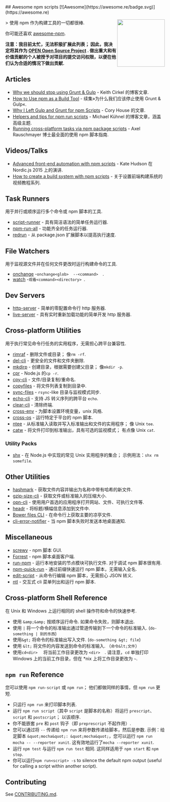 <div class="github-widget" data-repo="RyanZim/awesome-npm-scripts"></div>
<script async src="https://pagead2.googlesyndication.com/pagead/js/adsbygoogle.js"></script><ins class="adsbygoogle" style="display:block" data-ad-client="ca-pub-6890694312814945" data-ad-slot="5473692530" data-ad-format="auto"  data-full-width-responsive="true"></ins><script>(adsbygoogle = window.adsbygoogle || []).push({});</script>
<!--lint ignore awesome-heading-->
## Awesome npm scripts [![Awesome](https://awesome.re/badge.svg)](https://awesome.re)

[<img src="https://raw.githubusercontent.com/RyanZim/awesome-npm-scripts/master/npm-logo.png" align="right" width="150">](https://www.npmjs.com)

&gt; 使用 npm 作为构建工具的一切都很棒.

你可能还喜欢 [awesome-npm](https://github.com/sindresorhus/awesome-npm).

 **注意：我目前太忙，无法积极扩展此列表； 因此，我决定将其作为 [OPEN Open Source Project](http://openopensource.github.io/) . 做出重大和有价值贡献的个人被授予对项目的提交访问权限，以便在他们认为合适的情况下做出贡献.**


<!-- START doctoc generated TOC please keep comment here to allow auto update -->
<!-- DON'T EDIT THIS SECTION, INSTEAD RE-RUN doctoc TO UPDATE -->


<!-- END doctoc generated TOC please keep comment here to allow auto update -->

## Articles

- [Why we should stop using Grunt & Gulp](https://www.keithcirkel.co.uk/why-we-should-stop-using-grunt/) - Keith Cirkel 的博客文章.
- [How to Use npm as a Build Tool](https://www.keithcirkel.co.uk/how-to-use-npm-as-a-build-tool/) - 续集»为什么我们应该停止使用 Grunt &amp; Gulp«.
- [Why I Left Gulp and Grunt for npm Scripts](https://medium.freecodecamp.com/why-i-left-gulp-and-grunt-for-npm-scripts-3d6853dd22b8) - Cory House 的文章.
- [Helpers and tips for npm run scripts](http://michael-kuehnel.de/tooling/2018/03/22/helpers-and-tips-for-npm-run-scripts.html) - Michael Kühnel 的博客文章，涵盖高级主题.
- [Running cross-platform tasks via npm package scripts](https://exploringjs.com/nodejs-shell-scripting/ch_package-scripts.html) - Axel Rauschmayer 博士最全面​​的使用 npm 脚本指南.

## Videos/Talks

- [Advanced front-end automation with npm scripts](https://www.youtube.com/watch?v=0RYETb9YVrk) - Kate Hudson 在 Nordic.js 2015 上的演讲.
- [How to create a build system with npm scripts](http://www.penta-code.com/how-to-create-a-build-system-with-npm-scripts/) - 关于设置前端构建系统的视频教程系列.

## Task Runners

用于并行或顺序运行多个命令或 npm 脚本的工具.

- [script-runner](https://github.com/paulpflug/script-runner) - 具有简洁语法的简单任务运行器.
- [npm-run-all](https://github.com/mysticatea/npm-run-all) - 功能齐全的任务运行器.
- [redrun](https://github.com/coderaiser/redrun) - 从 package.json 扩展脚本以提高执行速度.

## File Watchers

用于监视源文件并在任何文件更改时运行构建命令的工具.

- [onchange](https://github.com/Qard/onchange)  -`onchange<glob>  --<command>  `.
- [watch](https://github.com/mikeal/watch)  -`观看<command><directory> `.

## Dev Servers

- [http-server](https://github.com/indexzero/http-server) - 简单的零配置命令行 http 服务器.
- [live-server](https://github.com/tapio/live-server) - 具有实时重新加载功能的简单开发 http 服务器.

## Cross-platform Utilities

用于执行常见命令行任务的实用程序，无需担心跨平台兼容性.

- [rimraf](https://github.com/isaacs/rimraf)  - 删除文件或目录； 像`rm -rf`.
- [del-cli](https://github.com/sindresorhus/del-cli) - 更安全的文件和文件夹删除.
- [mkdirp](https://github.com/substack/node-mkdirp)  - 创建目录，根据需要创建父目录； 像`mkdir -p`.
- [cpr](https://github.com/davglass/cpr) - Node.js 的`cp -r`.
- [cpy-cli](https://github.com/sindresorhus/cpy-cli) - 文件/目录复制/重命名.
- [copyfiles](https://github.com/calvinmetcalf/copyfiles) - 将文件列表复制到目录中.
- [sync-files](https://github.com/byteclubfr/node-sync-files) - `rsync`-like 目录与监视模式同步.
- [echo-cli](https://github.com/iamakulov/echo-cli) - 支持 JS 转义序列的跨平台 `echo`.
- [clear-cli](https://github.com/sindresorhus/clear-cli) - 清除终端.
- [cross-env](https://github.com/kentcdodds/cross-env) - 为脚本设置环境变量，unix 风格.
- [cross-os](https://github.com/milewski/cross-os) - 运行特定于平台的 npm 脚本.
- [ntee](https://github.com/stefanmaric/ntee)  - 从标准输入读取并写入标准输出和文件的实用程序； 像 Unix `tee`.
- [catw](https://github.com/substack/catw)  - 将文件打印到标准输出，具有可选的监视模式； 有点像 Unix `cat`.

### Utility Packs

- [shx](https://github.com/shelljs/shx)  - 在 Node.js 中实现的常见 Unix 实用程序的集合； 示例用法：`shx rm somefile`.

## Other Utilities

- [hashmark](https://github.com/keithamus/hashmark) - 获取文件内容并输出为名称中带有哈希的新文件.
- [gzip-size-cli](https://github.com/sindresorhus/gzip-size-cli) - 获取文件或标准输入的压缩大小.
- [opn-cli](https://github.com/sindresorhus/opn-cli) - 使用用户首选的应用程序打开网站、文件、可执行文件等.
- [headr](https://github.com/heldr/headr) - 将标题/横幅信息添加到文件中.
- [Bower files CLI](https://github.com/thompsonemerson/bower-files-cli) - 在命令行上获取主要的凉亭文件.
- [cli-error-notifier](https://github.com/micromata/cli-error-notifier) - 当 npm 脚本失败时发送本地桌面通知.

## Miscellaneous

- [screwy](https://github.com/samueleaton/screwy) - npm 脚本 GUI.
- [Forrest](https://github.com/stefanjudis/forrest) - npm 脚本桌面客户端.
- [run-npm](https://github.com/timoxley/npm-run)  - 运行本地安装的节点模块可执行文件. 对于调试 npm 脚本很有用.
- [npm-quick-run](https://github.com/bahmutov/npm-quick-run) - 通过前缀快速运行 npm 脚本，无需输入全名.
- [edit-script](https://github.com/RyanZim/edit-script) - 从命令行编辑 npm 脚本，无需担心 JSON 转义.
- [ntl](https://github.com/ruyadorno/ntl) - 交互式 cli 菜单列出和运行 npm 脚本.

## Cross-platform Shell Reference

在 Unix 和 Windows 上运行相同的 shell 操作符和命令的快速参考.

 - 使用 `&amp;&amp;` 按顺序运行命令. 如果命令失败，则脚本退出.
 - 使用 `|` 将一个命令的标准输出通过管道传输到下一个命令的标准输入.  (`do-something | 别的东西`)
 - 使用`&gt;` 将命令的标准输出写入文件.  (`do-something &gt; file`)
 - 使用 `&lt;` 将文件的内容发送到命令的标准输入.  （`命令&lt;文件`）
 - 使用`cd<dir>  ` 将当前工作目录更改为 `<dir>  `. 请注意，`cd` 单独打印 Windows 上的当前工作目录，但在 \*nix 上将工作目录更改为 `~`.

## `npm run` Reference

您可以使用 `npm run-script` 或 `npm run`； 他们都做同样的事情，但 `npm run` 更短.

- 只运行 `npm run` 来打印脚本列表.
 - 运行 `npm run script`（其中 `script` 是脚本的名称）将运行 `prescript`、`script` 和 `postscript`； 以该顺序.
  - 你不能嵌套 `pre` 和 `post` 钩子（即 `preprescript` 不起作用）.
 - 您可以通过将 `--` 传递给 `npm run` 来将参数传递给脚本，然后是参数. 示例：给定脚本 `&quot;mocha&quot;: &quot;mocha&quot;`，您可以运行 `npm run mocha -- --reporter xunit`. 这有效地运行了`mocha --reporter xunit`.
 - 运行 `npm test` 与运行 `npm run test` 相同. 这同样适用于 `npm start` 和 `npm stop`.
- 你可以运行`npm run<script> -s` to silence the default npm output (useful for calling a script within another script).

## Contributing

See [CONTRIBUTING.md](https://github.com/RyanZim/awesome-npm-scripts/blob/master/CONTRIBUTING.md).

